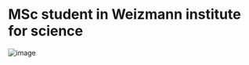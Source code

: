 # MSc student in Weizmann institute for science

![image](https://github.com/OmerZachar/omerzachar.github.io/assets/166693060/0aa0e032-a09f-40b6-9404-8d0e3f237567)

